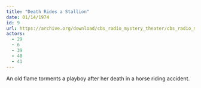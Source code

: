 ```yaml
---
title: "Death Rides a Stallion"
date: 01/14/1974
id: 9
url: https://archive.org/download/cbs_radio_mystery_theater/cbs_radio_mystery_theater-0001-0050.zip/cbs_radio_mystery_theater-0001-0050%2Fcbsrmt_0009_death_rides_a_stallion.mp3
actors:
  - 29
  - 6
  - 39
  - 40
  - 41
---
```

An old flame torments a playboy after her death in a horse riding accident.